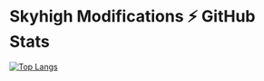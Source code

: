 # Skyhigh Modifications ⚡ GitHub Stats

[![Top Langs](https://github-readme-stats.vercel.app/api/top-langs/?username=SkyHighModifications&layout=compact&langs_count=10&theme=radical&hide_border=false&icon_color=ff79c6&bg_color=303030&text_color=ffffff&border_color=009bff)](https://github.com/SkyHighModifications)

